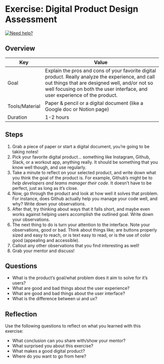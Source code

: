 # Exercise: Digital Product Design Assessment

<a href="https://discord.gg/bDVYvG3Czd">![Need help?](https://img.shields.io/badge/Need%20help%3F%20-blue.svg?style=flat-square&logo=discord&logoWidth=15&labelColor=000&color=4d51cc)</a>

## Overview

| Key | Value |
| --- | --- |
| Goal | Explain the pros and cons of your favorite digital product. Really analyze the experience, and call out things that are designed well, and/or not so well focusing on both the user interface, and user experience of the product. |
| Tools/Material | Paper & pencil or a digital document (like a Google doc or Notion page) |
| Duration | 1-2 hours |


## Steps

1. Grab a piece of paper or start a digital document, you’re going to be taking notes!
2. Pick your favorite digital product... something like Instagram, Github, Slack, or a workout app, anything really. It should be something that you know well though, and use regularly.
3. Take a minute to reflect on your selected product, and write down what you think the goal of the product is. For example, Github’s might be to *help developers and teams manager their code*. It doesn’t have to be perfect, just as long as it’s close.
4. Now, go through the product and look at how well it solves that problem. For instance, does Github actually help you manage your code well, and why? Write down your observations.
5. After that, try thinking about ways that it falls short, and maybe even works against helping users accomplish the outlined goal. Write down your observations.
6. The next thing to do is turn your attention to the interface. Note your observations, good or bad. Think about things like; are buttons properly sized and easy to reach, or is text easy to read, or is the use of color good (appealing and accessible).
7. Callout any other observations that you find interesting as well!
8. Grab your mentor and discuss!


## Questions

- What is the product’s goal/what problem does it aim to solve for it’s users?
- What are good and bad things about the user experience?
- What are good and bad things about the user interface?
- What is the difference between ui and ux?

## Reflection

Use the following questions to reflect on what you learned with this exercise:

- What conclusion can you share with/show your mentor?
- What surprised you about this exercise?
- What makes a good digital product?  
- Where do you want to go from here?

